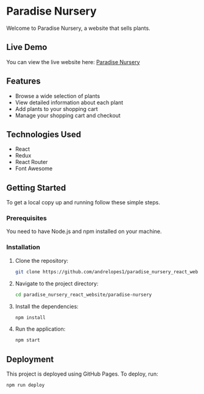 # Paradise Nursery

Welcome to Paradise Nursery, a website that sells plants.

## Live Demo

You can view the live website here: [Paradise Nursery](https://andrelopes1.github.io/paradise_nursery_react_website)

## Features

- Browse a wide selection of plants
- View detailed information about each plant
- Add plants to your shopping cart
- Manage your shopping cart and checkout

## Technologies Used

- React
- Redux
- React Router
- Font Awesome

## Getting Started

To get a local copy up and running follow these simple steps.

### Prerequisites

You need to have Node.js and npm installed on your machine.

### Installation

1. Clone the repository:
    ```sh
    git clone https://github.com/andrelopes1/paradise_nursery_react_website.git
    ```
2. Navigate to the project directory:
    ```sh
    cd paradise_nursery_react_website/paradise-nursery
    ```
3. Install the dependencies:
    ```sh
    npm install
    ```
4. Run the application:
    ```sh
    npm start
    ```

## Deployment

This project is deployed using GitHub Pages. To deploy, run:
```sh
npm run deploy

